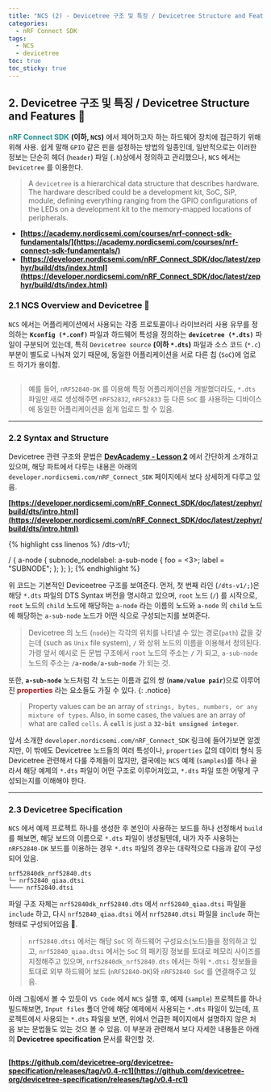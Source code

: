```yaml
---
title: "NCS (2) - Devicetree 구조 및 특징 / Devicetree Structure and Features"
categories:
  - nRF Connect SDK
tags:
  - NCS
  - devicetree
toc: true
toc_sticky: true
---
```


## 2. Devicetree 구조 및 특징 / Devicetree Structure and Features 🌳

<span style="color:#209090"><b>nRF Connect SDK</b></span> **(이하, `NCS`)** 에서 제어하고자 하는 하드웨어 장치에 접근하기 위해 위해 사용. 쉽게 말해 `GPIO` 같은 핀을 설정하는 방법의 일종인데, 일반적으로는 이러한 정보는 단순히 헤더 (`header`) 파일 (`.h`)상에서 정의하고 관리했으나, `NCS` 에서는 `Devicetree` 를 이용한다.

>A `devicetree` is a hierarchical data structure that describes hardware. The hardware described could be a development kit, SoC, SiP, module, defining everything ranging from the GPIO configurations of the LEDs on a development kit to the memory-mapped locations of peripherals.

* **[https://academy.nordicsemi.com/courses/nrf-connect-sdk-fundamentals/](https://academy.nordicsemi.com/courses/nrf-connect-sdk-fundamentals/)**
* **[https://developer.nordicsemi.com/nRF_Connect_SDK/doc/latest/zephyr/build/dts/index.html](https://developer.nordicsemi.com/nRF_Connect_SDK/doc/latest/zephyr/build/dts/index.html)**

### 2.1 NCS Overview and Devicetree 🔭

`NCS` 에서는 어플리케이션에서 사용되는 각종 프로토콜이나 라이브러리 사용 유무를 정의하는 **`Kconfig (*.conf)`** 파일과 하드웨어 특성을 정의하는 **`devicetree (*.dts)`** 파일이 구분되어 있는데, 특히 `Devicetree source` **(이하 `*.dts`)** 파일과 소스 코드 (`*.c`) 부분이 별도로 나눠져 있기 때문에, 동일한 어플리케이션을 서로 다른 칩 (`SoC`)에 업로드 하기가 용이함.

<figure style="width: 90%" class="align-center">
  <img src="{{ site.url }}{{ site.baseurl }}/assets/images/ncs-dts-fig0.png" alt="">
</figure>

>예를 들어, `nRF52840-DK` 를 이용해 특정 어플리케이션을 개발했더라도, `*.dts` 파일만 새로 생성해주면 `nRF52832`, `nRF52833` 등 다른 `SoC` 를 사용하는 디바이스에 동일한 어플리케이션을 쉽게 업로드 할 수 있음.

---

### 2.2 Syntax and Structure

Devicetree 관련 구조와 문법은 **[DevAcademy - Lesson 2](https://academy.nordicsemi.com/topic/devicetree/)** 에서 간단하게 소개하고 있으며, 해당 파트에서 다루는 내용은 아래의 `developer.nordicsemi.com/nRF_Connect_SDK` 페이지에서 보다 상세하게 다루고 있음.

**[https://developer.nordicsemi.com/nRF_Connect_SDK/doc/latest/zephyr/build/dts/intro.html](https://developer.nordicsemi.com/nRF_Connect_SDK/doc/latest/zephyr/build/dts/intro.html)**

{% highlight css linenos %}
/dts-v1/;

/ {
        a-node {
                subnode_nodelabel: a-sub-node {
                        foo = <3>;
                        label = "SUBNODE";
                };
        };
};
{% endhighlight %}

위 코드는 기본적인 Deviceetree 구조를 보여준다. 먼저, 첫 번째 라인 (`/dts-v1/;`)은 해당 `*.dts` 파일의 DTS Syntax 버전을 명시하고 있으며, `root` 노드 (`/`) 를 시작으로, `root` 노드의 `child` 노드에 해당하는 `a-node` 라는 이름의 노드와 `a-node` 의 `child` 노드에 해당하는 `a-sub-node` 노드가 어떤 식으로 구성되는지를 보여준다.

>Devicetree 의 노드 (`node`)는 각각의 위치를 나타낼 수 있는 경로(`path`) 값을 갖는데 (such as `Unix` file system), **`/`** 와 상위 노드의 이름을 이용해서 정의된다. 가령 앞서 예시로 든 문법 구조에서 `root` 노드의 주소는 **`/`** 가 되고, `a-sub-node` 노드의 주소는 **`/a-node/a-sub-node`** 가 되는 것. 

또한, **`a-sub-node`** 노드처럼 각 노드는 이름과 값의 쌍 (**`name/value pair`**)으로 이루어진  <span style="color:#A02020"><b>properties</b></span> 라는 요소들도 가질 수 있다.
{: .notice}

>Property values can be an array of `strings, bytes, numbers, or any mixture of types`. Also, in some cases, the values are an array of what are called `cells`. A **`cell`** is just a **`32-bit unsigned integer`**.

앞서 소개한 `developer.nordicsemi.com/nRF_Connect_SDK` 링크에 들어가보면 알겠지만, 이 밖에도 Devicetree 노드들의 여러 특성이나, `properties` 값의 데이터 형식 등 Devicetree 관련해서 다룰 주제들이 많지만, 결국에는 `NCS` 예제 (`samples`)를 하나 골라서 해당 예제의 `*.dts` 파일이 어떤 구조로 이루어져있고, `*.dts` 파일 또한 어떻게 구성되는지를 이해해야 한다.

---

### 2.3 Devicetree Specification

`NCS` 에서 예제 프로젝트 하나를 생성한 후 본인이 사용하는 보드를 하나 선정해서 `build` 를 해보면, 해당 보드의 이름으로 `*.dts` 파일이 생성될텐데, 내가 자주 사용하는 `nRF52840-DK` 보드를 이용하는 경우 `*.dts` 파일의 경우는 대략적으로 다음과 같이 구성되어 있음.

```
nrf52840dk_nrf52840.dts
└─ nrf52840_qiaa.dtsi
└─── nrf52840.dtsi
```

파일 구조 자체는 `nrf52840dk_nrf52840.dts` 에서 `nrf52840_qiaa.dtsi` 파일을 `include` 하고, 다시 `nrf52840_qiaa.dtsi` 에서 `nrf52840.dtsi` 파일을 `include` 하는 형태로 구성되어있음 🧱. 

>`nrf52840.dtsi` 에서는 해당 `SoC` 의 하드웨어 구성요소(노드)들을 정의하고 있고, `nrf52840_qiaa.dtsi` 에서는 `SoC` 의 패키징 정보를 토대로 메모리 사이즈를 지정해주고 있으며, `nrf52840dk_nrf52840.dts` 에서는 하위 `*.dtsi` 정보들을 토대로 외부 하드웨어 보드 (`nRF52840-DK`)와 `nRF52840 SoC` 를 연결해주고 있음.

아래 그림에서 볼 수 있듯이 `VS Code` 에서 `NCS` 실행 후, 예제 (`sample`) 프로젝트를 하나 빌드해보면, `Input files` 폴더 안에 해당 예제에서 사용되는 `*.dts` 파일이 있는데, 프로젝트에서 사용되는 `*.dts` 파일을 보면, 위에서 언급한 페이지에서 설명하지 않은 처음 보는 문법들도 있는 것으 볼 수 있음. 이 부분과 관련해서 보다 자세한 내용들은 아래의 **Devicetree specification** 문서를 확인할 것.

<figure style="width: 100%" class="align-center">
  <img src="{{ site.url }}{{ site.baseurl }}/assets/images/ncs-dts-fig1.png" alt="">
</figure>

**[https://github.com/devicetree-org/devicetree-specification/releases/tag/v0.4-rc1](https://github.com/devicetree-org/devicetree-specification/releases/tag/v0.4-rc1)**